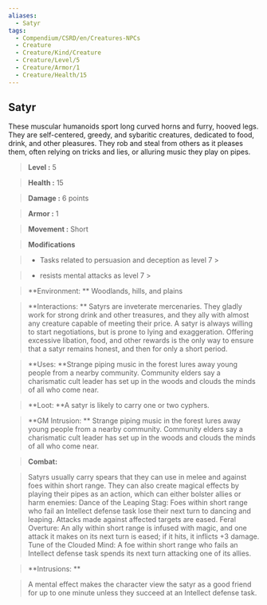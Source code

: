 ```yaml
---
aliases:
  - Satyr
tags:
  - Compendium/CSRD/en/Creatures-NPCs
  - Creature
  - Creature/Kind/Creature
  - Creature/Level/5
  - Creature/Armor/1
  - Creature/Health/15
---
```

  
    
## Satyr    
These muscular humanoids sport long curved horns and furry, hooved legs. They are self-centered, greedy, and sybaritic creatures, dedicated to food, drink, and other pleasures. They rob and steal from others as it pleases them, often relying on tricks and lies, or alluring music they play on pipes.    
  
    
> **Level :** 5    
> **Health :** 15    
> **Damage :** 6 points    
> **Armor :** 1    
> **Movement :** Short    
> **Modifications**    
>- Tasks related to persuasion and deception as level 7 >  
>    
>- resists mental attacks as level 7 >  
>    
> **Environment: ** Woodlands, hills, and plains    
> **Interactions: ** Satyrs are inveterate mercenaries. They gladly work for strong drink and other treasures, and they ally with almost any creature capable of meeting their price. A satyr is always willing to start negotiations, but is prone to lying and exaggeration. Offering excessive libation, food, and other rewards is the only way to ensure that a satyr remains honest, and then for only a short period.    
> **Uses: **Strange piping music in the forest lures away young people from a nearby community. Community elders say a charismatic cult leader has set up in the woods and clouds the minds of all who come near.    
> **Loot: **A satyr is likely to carry one or two cyphers.    
> **GM Intrusion: ** Strange piping music in the forest lures away young people from a nearby community. Community elders say a charismatic cult leader has set up in the woods and clouds the minds of all who come near.    
  
> **Combat:**   
> Satyrs usually carry spears that they can use in melee and against foes within short range. They can also create magical effects by playing their pipes as an action, which can either bolster allies or harm enemies:  Dance of the Leaping Stag: Foes within short range who fail an Intellect defense task lose their next turn to dancing and leaping. Attacks made against affected targets are eased.  Feral Overture: An ally within short range is infused with magic, and one attack it makes on its next turn is eased; if it hits, it inflicts +3 damage. Tune of the Clouded Mind: A foe within short range who fails an Intellect defense task spends its next turn attacking one of its allies.    
    
  
> **Intrusions: **   
> A mental effect makes the character view the satyr as a good friend for up to one minute unless they succeed at an Intellect defense task.    

